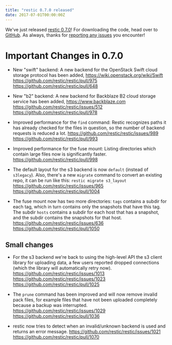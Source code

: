 ```yaml
---
title: "restic 0.7.0 released"
date: 2017-07-01T00:00:00Z
---
```


We've just released [restic 0.7.0](https://github.com/restic/restic/releases/tag/v0.7.0)!
For downloading the code, head over to [GitHub](https://github.com/restic/restic/releases/tag/v0.7.0).
As always, thanks for [reporting any issues](https://github.com/restic/restic/issues/new) you encounter!

Important Changes in 0.7.0
==========================

 * New "swift" backend: A new backend for the OpenStack Swift cloud storage
   protocol has been added, https://wiki.openstack.org/wiki/Swift
   https://github.com/restic/restic/pull/975
   https://github.com/restic/restic/pull/648

 * New "b2" backend: A new backend for Backblaze B2 cloud storage
   service has been added, https://www.backblaze.com
   https://github.com/restic/restic/issues/512
   https://github.com/restic/restic/pull/978

 * Improved performance for the `find` command: Restic recognizes paths it has
   already checked for the files in question, so the number of backend requests
   is reduced a lot.
   https://github.com/restic/restic/issues/989
   https://github.com/restic/restic/pull/993

 * Improved performance for the fuse mount: Listing directories which contain
   large files now is significantly faster.
   https://github.com/restic/restic/pull/998

 * The default layout for the s3 backend is now `default` (instead of
   `s3legacy`). Also, there's a new `migrate` command to convert an existing
   repo, it can be run like this: `restic migrate s3_layout`
   https://github.com/restic/restic/issues/965
   https://github.com/restic/restic/pull/1004

 * The fuse mount now has two more directories: `tags` contains a subdir for
   each tag, which in turn contains only the snapshots that have this tag. The
   subdir `hosts` contains a subdir for each host that has a snapshot, and the
   subdir contains the snapshots for that host.
   https://github.com/restic/restic/issues/636
   https://github.com/restic/restic/pull/1050

Small changes
-------------

 * For the s3 backend we're back to using the high-level API the s3 client
   library for uploading data, a few users reported dropped connections (which
   the library will automatically retry now).
   https://github.com/restic/restic/issues/1013
   https://github.com/restic/restic/issues/1023
   https://github.com/restic/restic/pull/1025

 * The `prune` command has been improved and will now remove invalid pack
   files, for example files that have not been uploaded completely because a
   backup was interrupted.
   https://github.com/restic/restic/issues/1029
   https://github.com/restic/restic/pull/1036

 * restic now tries to detect when an invalid/unknown backend is used and
   returns an error message.
   https://github.com/restic/restic/issues/1021
   https://github.com/restic/restic/pull/1070

